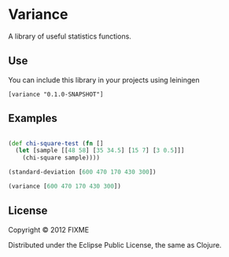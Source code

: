 # Variance

A library of useful statistics functions.

## Use

You can include this library in your projects using leiningen

```
[variance "0.1.0-SNAPSHOT"]
```

## Examples

```clojure

(def chi-square-test (fn []
  (let [sample [[48 58] [35 34.5] [15 7] [3 0.5]]]
    (chi-square sample))))

(standard-deviation [600 470 170 430 300])

(variance [600 470 170 430 300])

```

## License

Copyright © 2012 FIXME

Distributed under the Eclipse Public License, the same as Clojure.
